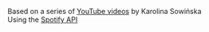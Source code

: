Based on a series of [YouTube videos](https://www.youtube.com/watch?v=dvviIUKwH7o&list=WL&index=2  ) by Karolina Sowińska  
Using the [Spotify API](https://developer.spotify.com/documentation/web-api/)

